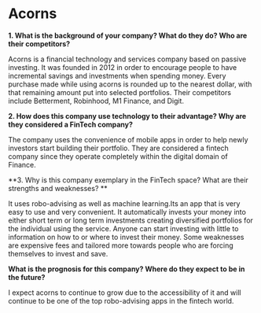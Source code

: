 # Acorns


**1. What is the background of your company? What do they do? Who are their competitors?**

Acorns is a financial technology and services company based on passive investing. It was founded in 2012 in order to encourage people to have incremental savings and investments when spending money. Every purchase made while using acorns is rounded up to the nearest dollar, with that remaining amount put into selected portfolios. Their competitors include Betterment, Robinhood, M1 Finance, and Digit. 


**2. How does this company use technology to their advantage? Why are they considered a FinTech company?**

The company uses the convenience of mobile apps in order to help newly investors start building their portfolio. They are considered a fintech company since they operate completely within the digital domain of Finance.


**3. Why is this company exemplary in the FinTech space? What are their strengths and weaknesses? **

It uses robo-advising as well as machine learning.Its an app that is very easy to use and very convenient.  It automatically invests your money into either short term or long term investments creating diversified portfolios for the individual using the service. Anyone can start investing with little to information on how to or where to invest their money. Some weaknesses are expensive fees and tailored more towards people who are forcing themselves to invest and save.


**What is the prognosis for this company? Where do they expect to be in the future?**

I expect acorns to continue to grow due to the accessibility of it and will continue to be one of the top robo-advising apps in the fintech world. 
